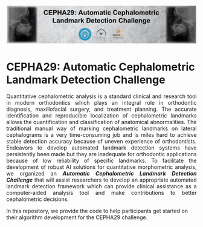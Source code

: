 <p align="center">
  <img src="docs/CEPHA29-Challenge-Banner (V3.0).png">
</p>

# CEPHA29: Automatic Cephalometric Landmark Detection Challenge
<p align="justify">
Quantitative cephalometric analysis is a standard clinical and research tool in modern orthodontics which plays an integral role in orthodontic diagnosis, maxillofacial surgery, and treatment planning. The accurate identification and reproducible localization of cephalometric landmarks allows the quantification and classification of anatomical abnormalities. The traditional manual way of marking cephalometric landmarks on lateral cephalograms is a very time-consuming job and is miles hard to achieve stable detection accuracy because of uneven experience of orthodontists. Endeavors to develop automated landmark detection systems have persistently been made but they are inadequate for orthodontic applications because of low reliability of specific landmarks. To facilitate the development of robust AI solutions for quantitative morphometric analysis, we organized an <b><i>Automatic Cephalometric Landmark Detection Challenge</i></b> that will assist researchers to develop an appropriate automated landmark detection framework which can provide clinical assistance as a computer-aided analysis tool and make contributions to better cephalometric decisions.
</p>
In this repository, we provide the code to help participants get started on their algorithm development for the CEPHA29 challenge.
